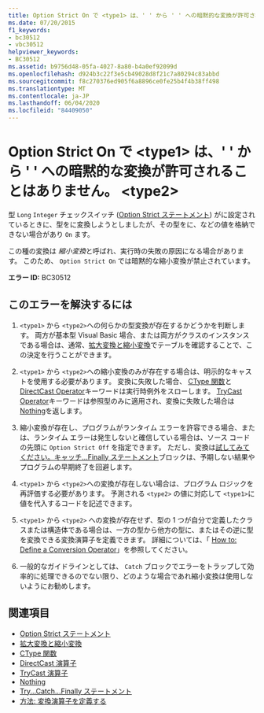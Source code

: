 ```yaml
---
title: Option Strict On で <type1> は、' ' から ' ' への暗黙的な変換が許可されることはありません。 <type2>
ms.date: 07/20/2015
f1_keywords:
- bc30512
- vbc30512
helpviewer_keywords:
- BC30512
ms.assetid: b9756d48-05fa-4027-8a80-b4a0ef92099d
ms.openlocfilehash: d924b3c22f3e5cb49028d8f21c7a80294c83abbd
ms.sourcegitcommit: f8c270376ed905f6a8896ce0fe25b4f4b38ff498
ms.translationtype: MT
ms.contentlocale: ja-JP
ms.lasthandoff: 06/04/2020
ms.locfileid: "84409050"
---
```

# <a name="option-strict-on-disallows-implicit-conversions-from-type1-to-type2"></a>Option Strict On で \<type1> は、' ' から ' ' への暗黙的な変換が許可されることはありません。 \<type2>
型 `Long` `Integer` チェックスイッチ ([Option Strict ステートメント](../language-reference/statements/option-strict-statement.md)) がに設定されているときに、型をに変換しようとしましたが、その型をに、などの値を格納できない場合があり `On` ます。  
  
 この種の変換は *縮小変換*と呼ばれ、実行時の失敗の原因になる場合があります。 このため、 `Option Strict On` では暗黙的な縮小変換が禁止されています。  
  
 **エラー ID:** BC30512  
  
## <a name="to-correct-this-error"></a>このエラーを解決するには  
  
1. `<type1>` から `<type2>`への何らかの型変換が存在するかどうかを判断します。 両方が基本型 Visual Basic 場合、または両方がクラスのインスタンスである場合は、通常、[拡大変換と縮小変換](../programming-guide/language-features/data-types/widening-and-narrowing-conversions.md)でテーブルを確認することで、この決定を行うことができます。  
  
2. `<type1>` から `<type2>`への縮小変換のみが存在する場合は、明示的なキャストを使用する必要があります。 変換に失敗した場合、 [CType 関数](../language-reference/functions/ctype-function.md)と[DirectCast Operator](../language-reference/operators/directcast-operator.md)キーワードは実行時例外をスローします。 [TryCast Operator](../language-reference/operators/trycast-operator.md)キーワードは参照型のみに適用され、変換に失敗した場合は[Nothing](../language-reference/nothing.md)を返します。  
  
3. 縮小変換が存在し、プログラムがランタイム エラーを許容できる場合、または、ランタイム エラーは発生しないと確信している場合は、ソース コードの先頭に `Option Strict Off` を指定できます。 ただし、変換は[試してみてください。キャッチ...Finally ステートメント](../language-reference/statements/try-catch-finally-statement.md)ブロックは、予期しない結果やプログラムの早期終了を回避します。  
  
4. `<type1>` から `<type2>`への変換が存在しない場合は、プログラム ロジックを再評価する必要があります。 予測される `<type2>` の値に対応して `<type1>`に値を代入するコードを記述できます。  
  
5. `<type1>` から `<type2>` への変換が存在せず、型の 1 つが自分で定義したクラスまたは構造体である場合は、一方の型から他方の型に、またはその逆に型を変換できる変換演算子を定義できます。 詳細については、「 [How to: Define a Conversion Operator](../programming-guide/language-features/procedures/how-to-define-a-conversion-operator.md)」を参照してください。  
  
6. 一般的なガイドラインとしては、 `Catch` ブロックでエラーをトラップして効率的に処理できるのでない限り、どのような場合であれ縮小変換は使用しないようにお勧めします。  
  
## <a name="see-also"></a>関連項目

- [Option Strict ステートメント](../language-reference/statements/option-strict-statement.md)
- [拡大変換と縮小変換](../programming-guide/language-features/data-types/widening-and-narrowing-conversions.md)
- [CType 関数](../language-reference/functions/ctype-function.md)
- [DirectCast 演算子](../language-reference/operators/directcast-operator.md)
- [TryCast 演算子](../language-reference/operators/trycast-operator.md)
- [Nothing](../language-reference/nothing.md)
- [Try...Catch...Finally ステートメント](../language-reference/statements/try-catch-finally-statement.md)
- [方法: 変換演算子を定義する](../programming-guide/language-features/procedures/how-to-define-a-conversion-operator.md)

